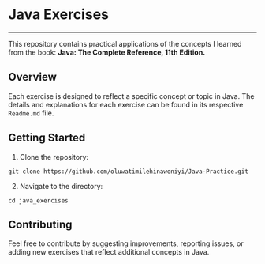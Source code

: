 # Java Exercises

---

This repository contains practical applications of the concepts I
learned from the book: **Java: The Complete Reference, 11th Edition.**

## Overview

Each exercise is designed to reflect a specific concept or topic in Java.
The details and explanations for each exercise can be found in its
respective `Readme.md` file.


## Getting Started

1. Clone the repository:
```shell
git clone https://github.com/oluwatimilehinawoniyi/Java-Practice.git
```

2. Navigate to the directory:
```shell
cd java_exercises
```

## Contributing
Feel free to contribute by suggesting improvements, reporting issues, or adding new exercises that reflect additional concepts in Java.